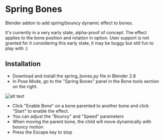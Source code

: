 # Spring Bones
Blender addon to add spring/bouncy dynamic effect to bones.

It's currently in a very early state, alpha-proof of concept.
The effect applies to the bone position and rotation in option.
User support is not granted for it considering this early state, it may be buggy but still fun to play with :)

## Installation

- Download and install the spring_bones.py file in Blender 2.8
- In Pose Mode, go to the "Spring Bones" panel in the Bone tools section on the right.

![alt text](https://github.com/artellblender/springbones/blob/master/1.png)

- Click "Enable Bone" on a bone parented to another bone and click "Start" to enable the effect.
- You can adjust the "Bouncy" and "Speed" parameters
- When moving the parent bone, the child will move dynamically with bouncy motion
- Press the Escape key to stop


